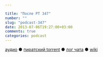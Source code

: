 ```yaml
---

title: "После РТ 347"
number: ""
slug: "podcast-347"
date: 2013-07-06T19:27:00+03:00
comments: true
categories: podcast
---
```

[аудио](http://cdn.radio-t.com/rt347post.mp3) ● [пиратский torrent](http://pirates.radio-t.com/torrents/rt347post.mp3.torrent) ● [лог чата](http://chat.radio-t.com/logs/radio-t-347.html) ●  [wiki](http://wiki.radio-t.com/%D0%9F%D0%BE%D1%81%D0%BB%D0%B5_%D0%A0%D0%A2_347) <audio src="http://cdn.radio-t.com/rt347post.mp3" preload="none">
